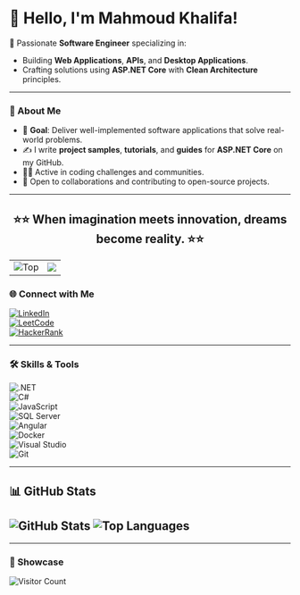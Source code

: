 # 👋 Hello, I'm Mahmoud Khalifa!  

🌟 Passionate **Software Engineer** specializing in:  
- Building **Web Applications**, **APIs**, and **Desktop Applications**.  
- Crafting solutions using **ASP.NET Core** with **Clean Architecture** principles.  
---

### 🚀 About Me  
- 🔭 **Goal**: Deliver well-implemented software applications that solve real-world problems.  
- ✍️ I write **project samples**, **tutorials**, and **guides** for **ASP.NET Core** on my GitHub.  
- 👨‍💻 Active in coding challenges and communities.  
- 🤝 Open to collaborations and contributing to open-source projects.  

---

<h2 align="center">⭐⭐ When imagination meets innovation, dreams become reality. ⭐⭐</h2>
<table>
  <tr>
    <td >
      <img src="https://media.giphy.com/media/26BRzozg4TCBXv6QU/giphy.gif" alt="Top"><br>
    </td>
    <td >
      <img src="https://media.giphy.com/media/qgQUggAC3Pfv687qPC/giphy.gif" >
    </td>
    
  </tr>
</table>

### 🌐 Connect with Me  

[![LinkedIn](https://img.shields.io/badge/LinkedIn-blue?style=for-the-badge&logo=linkedin)](https://www.linkedin.com/in/mahmoud-khalifa-643936138/)  
[![LeetCode](https://img.shields.io/badge/LeetCode-orange?style=for-the-badge&logo=leetcode)](https://leetcode.com/mahmudkhalifa1/)  
[![HackerRank](https://img.shields.io/badge/HackerRank-green?style=for-the-badge&logo=hackerrank)](https://www.hackerrank.com/mahmudkhalifa1?hr_r=1/)  

---

### 🛠️ Skills & Tools  

![.NET](https://img.shields.io/badge/.NET-512BD4?style=for-the-badge&logo=dotnet&logoColor=white)  
![C#](https://img.shields.io/badge/C%23-239120?style=for-the-badge&logo=csharp&logoColor=white)  
![JavaScript](https://img.shields.io/badge/JavaScript-F7DF1E?style=for-the-badge&logo=javascript&logoColor=black)  
![SQL Server](https://img.shields.io/badge/SQL%20Server-CC2927?style=for-the-badge&logo=microsoftsqlserver&logoColor=white)  
![Angular](https://img.shields.io/badge/Angular-DD0031?style=for-the-badge&logo=angular&logoColor=white)  
![Docker](https://img.shields.io/badge/Docker-2496ED?style=for-the-badge&logo=docker&logoColor=white)  
![Visual Studio](https://img.shields.io/badge/Visual%20Studio-5C2D91?style=for-the-badge&logo=visualstudio&logoColor=white)  
![Git](https://img.shields.io/badge/Git-F05032?style=for-the-badge&logo=git&logoColor=white)  

---


## 📊 GitHub Stats  

![GitHub Stats](https://github-readme-stats.vercel.app/api?username=khalifa005&show_icons=true&theme=radical&hide_border=true) 
![Top Languages](https://github-readme-stats.vercel.app/api/top-langs/?username=khalifa005&layout=compact&theme=dark)  
---

---

### 📣 Showcase  
![Visitor Count](https://visitor-badge.laobi.icu/badge?page_id=khalifa005.khalifa005)  



